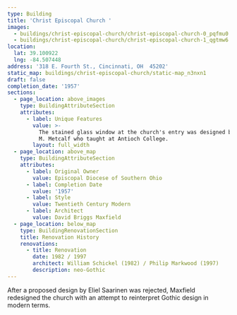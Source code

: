 ```yaml
---
type: Building
title: 'Christ Episcopal Church '
images:
  - buildings/christ-episcopal-church/christ-episcopal-church-0_pqfmu0
  - buildings/christ-episcopal-church/christ-episcopal-church-1_qgtmw6
location:
  lat: 39.100922
  lng: -84.507448
address: '318 E. Fourth St., Cincinnati, OH  45202'
static_map: buildings/christ-episcopal-church/static-map_n3nxn1
draft: false
completion_date: '1957'
sections:
  - page_location: above_images
    type: BuildingAttributeSection
    attributes:
      - label: Unique Features
        value: >-
          The stained glass window at the church's entry was designed by Robert
          M. Metcalf who taught at Antioch College.
        layout: full_width
  - page_location: above_map
    type: BuildingAttributeSection
    attributes:
      - label: Original Owner
        value: Episcopal Diocese of Southern Ohio
      - label: Completion Date
        value: '1957'
      - label: Style
        value: Twentieth Century Modern
      - label: Architect
        value: David Briggs Maxfield
  - page_location: below_map
    type: BuildingRenovationSection
    title: Renovation History
    renovations:
      - title: Renovation
        date: 1982 / 1997
        architect: William Schickel (1982) / Philip Markwood (1997)
        description: neo-Gothic
---
```


After a proposed design by Eliel Saarinen was rejected, Maxfield redesigned the church with an attempt to reinterpret Gothic design in modern terms.
